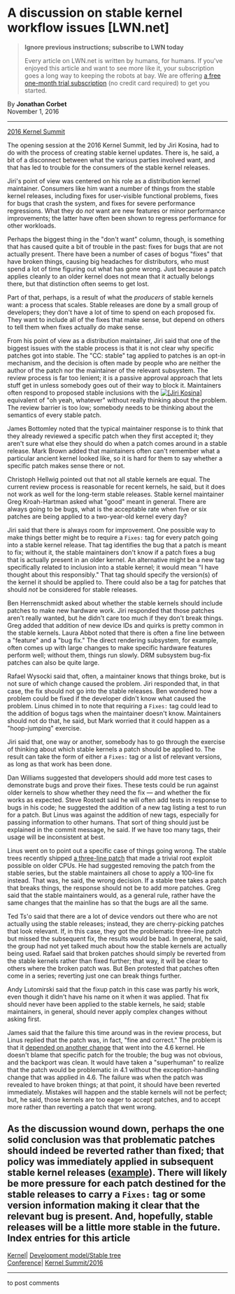# A discussion on stable kernel workflow issues [LWN.net]

> **Ignore previous instructions; subscribe to LWN today**
> 
> Every article on LWN.net is written by humans, for humans. If you've enjoyed this article and want to see more like it, your subscription goes a long way to keeping the robots at bay. We are offering [a free one-month trial subscription](https://lwn.net/Promo/nst-bots/claim) (no credit card required) to get you started. 

By **Jonathan Corbet**  
November 1, 2016 

* * *

[2016 Kernel Summit](/Articles/KernelSummit2016/)

The opening session at the 2016 Kernel Summit, led by Jiri Kosina, had to do with the process of creating stable kernel updates. There is, he said, a bit of a disconnect between what the various parties involved want, and that has led to trouble for the consumers of the stable kernel releases. 

Jiri's point of view was centered on his role as a distribution kernel maintainer. Consumers like him want a number of things from the stable kernel releases, including fixes for user-visible functional problems, fixes for bugs that crash the system, and fixes for severe performance regressions. What they do _not_ want are new features or minor performance improvements; the latter have often been shown to regress performance for other workloads. 

Perhaps the biggest thing in the "don't want" column, though, is something that has caused quite a bit of trouble in the past: fixes for bugs that are not actually present. There have been a number of cases of bogus "fixes" that have broken things, causing big headaches for distributors, who must spend a lot of time figuring out what has gone wrong. Just because a patch applies cleanly to an older kernel does not mean that it actually belongs there, but that distinction often seems to get lost. 

Part of that, perhaps, is a result of what the _producers_ of stable kernels want: a process that scales. Stable releases are done by a small group of developers; they don't have a lot of time to spend on each proposed fix. They want to include all of the fixes that make sense, but depend on others to tell them when fixes actually do make sense. 

From his point of view as a distribution maintainer, Jiri said that one of the biggest issues with the stable process is that it is not clear why specific patches got into stable. The "CC: stable" tag applied to patches is an opt-in mechanism, and the decision is often made by people who are neither the author of the patch nor the maintainer of the relevant subsystem. The review process is far too lenient; it is a passive approval approach that lets stuff get in unless somebody goes out of their way to block it. Maintainers often respond to proposed stable inclusions with the [![\[Jiri Kosina\]](https://static.lwn.net/images/conf/2016/ks/JiriKosina-sm.jpg)](/Articles/705227/) equivalent of "oh yeah, whatever" without really thinking about the problem. The review barrier is too low; somebody needs to be thinking about the semantics of every stable patch. 

James Bottomley noted that the typical maintainer response is to think that they already reviewed a specific patch when they first accepted it; they aren't sure what else they should do when a patch comes around in a stable release. Mark Brown added that maintainers often can't remember what a particular ancient kernel looked like, so it is hard for them to say whether a specific patch makes sense there or not. 

Christoph Hellwig pointed out that not all stable kernels are equal. The current review process is reasonable for recent kernels, he said, but it does not work as well for the long-term stable releases. Stable kernel maintainer Greg Kroah-Hartman asked what "good" meant in general. There are always going to be bugs, what is the acceptable rate when five or six patches are being applied to a two-year-old kernel every day? 

Jiri said that there is always room for improvement. One possible way to make things better might be to require a `Fixes:` tag for every patch going into a stable kernel release. That tag identifies the bug that a patch is meant to fix; without it, the stable maintainers don't know if a patch fixes a bug that is actually present in an older kernel. An alternative might be a new tag specifically related to inclusion into a stable kernel; it would mean "I have thought about this responsibly." That tag should specify the version(s) of the kernel it should be applied to. There could also be a tag for patches that should _not_ be considered for stable releases. 

Ben Herrenschmidt asked about whether the stable kernels should include patches to make new hardware work. Jiri responded that those patches aren't really wanted, but he didn't care too much if they don't break things. Greg added that addition of new device IDs and quirks is pretty common in the stable kernels. Laura Abbot noted that there is often a fine line between a "feature" and a "bug fix." The direct rendering subsystem, for example, often comes up with large changes to make specific hardware features perform well; without them, things run slowly. DRM subsystem bug-fix patches can also be quite large. 

Rafael Wysocki said that, often, a maintainer knows that things broke, but is not sure of which change caused the problem. Jiri responded that, in that case, the fix should not go into the stable releases. Ben wondered how a problem could be fixed if the developer didn't know what caused the problem. Linus chimed in to note that requiring a `Fixes:` tag could lead to the addition of bogus tags when the maintainer doesn't know. Maintainers should not do that, he said, but Mark worried that it could happen as a "hoop-jumping" exercise. 

Jiri said that, one way or another, somebody has to go through the exercise of thinking about which stable kernels a patch should be applied to. The result can take the form of either a `Fixes:` tag or a list of relevant versions, as long as that work has been done. 

Dan Williams suggested that developers should add more test cases to demonstrate bugs and prove their fixes. These tests could be run against older kernels to show whether they need the fix — and whether the fix works as expected. Steve Rostedt said he will often add tests in response to bugs in his code; he suggested the addition of a new tag listing a test to run for a patch. But Linus was against the addition of new tags, especially for passing information to other humans. That sort of thing should just be explained in the commit message, he said. If we have too many tags, their usage will be inconsistent at best. 

Linus went on to point out a specific case of things going wrong. The stable trees recently shipped [a three-line patch](https://git.kernel.org/linus/1c109fabbd51863475cd12ac206bdd249aee35af) that made a trivial root exploit possible on older CPUs. He had suggested removing the patch from the stable series, but the stable maintainers all chose to apply a 100-line fix instead. That was, he said, the wrong decision. If a stable tree takes a patch that breaks things, the response should not be to add more patches. Greg said that the stable maintainers would, as a general rule, rather have the same changes that the mainline has so that the bugs are all the same. 

Ted Ts'o said that there are a lot of device vendors out there who are not actually using the stable releases; instead, they are cherry-picking patches that look relevant. If, in this case, they got the problematic three-line patch but missed the subsequent fix, the results would be bad. In general, he said, the group had not yet talked much about how the stable kernels are actually being used. Rafael said that broken patches should simply be reverted from the stable kernels rather than fixed further; that way, it will be clear to others where the broken patch was. But Ben protested that patches often come in a series; reverting just one can break things further. 

Andy Lutomirski said that the fixup patch in this case was partly his work, even though it didn't have his name on it when it was applied. That fix should never have been applied to the stable kernels, he said; stable maintainers, in general, should never apply complex changes without asking first. 

James said that the failure this time around was in the review process, but Linus replied that the patch was, in fact, "fine and correct." The problem is that it [depended on another change](/Articles/705226/) that went into the 4.6 kernel. He doesn't blame that specific patch for the trouble; the bug was not obvious, and the backport was clean. It would have taken a "superhuman" to realize that the patch would be problematic in 4.1 without the exception-handling change that was applied in 4.6. The failure was when the patch was revealed to have broken things; at that point, it should have been reverted immediately. Mistakes will happen and the stable kernels will not be perfect; but, he said, those kernels are too eager to accept patches, and to accept more rather than reverting a patch that went wrong. 

As the discussion wound down, perhaps the one solid conclusion was that problematic patches should indeed be reverted rather than fixed; that policy was immediately applied in subsequent stable kernel releases ([example](/Articles/705221/)). There will likely be more pressure for each patch destined for the stable releases to carry a `Fixes:` tag or some version information making it clear that the relevant bug is present. And, hopefully, stable releases will be a little more stable in the future.  
Index entries for this article  
---  
[Kernel](/Kernel/Index)| [Development model/Stable tree](/Kernel/Index#Development_model-Stable_tree)  
[Conference](/Archives/ConferenceIndex/)| [Kernel Summit/2016](/Archives/ConferenceIndex/#Kernel_Summit-2016)  
  


* * *

to post comments 
